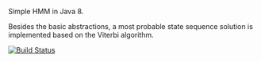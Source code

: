 Simple HMM in Java 8. 

Besides the basic abstractions, a most probable state sequence solution is implemented based on the Viterbi algorithm.

[![Build Status](https://travis-ci.org/adrianulbona/hmm.svg)](https://travis-ci.org/adrianulbona/hmm)
